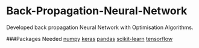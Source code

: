 # Back-Propagation-Neural-Network
Developed back propagation Neural Network with Optimisation Algorithms.

###Packages Needed
[numpy](https://numpy.org/)
[keras](https://keras.io/)
[pandas](https://pandas.pydata.org/)
[scikit-learn](https://scikit-learn.org/stable/)
[tensorflow](https://www.tensorflow.org/)
